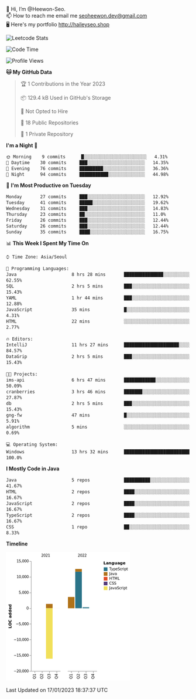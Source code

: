 👋 Hi, I’m @Heewon-Seo.  
📫 How to reach me email me seoheewon.dev@gmail.com   
🖥 Here's my portfolio http://haileyseo.shop

![Leetcode Stats](https://leetcode.card.workers.dev/?username=Heewon-Seo)

 <!--START_SECTION:waka-->
![Code Time](http://img.shields.io/badge/Code%20Time-195%20hrs%2017%20mins-blue)

![Profile Views](http://img.shields.io/badge/Profile%20Views-2-blue)

**🐱 My GitHub Data** 

> 🏆 1 Contributions in the Year 2023
 > 
> 📦 129.4 kB Used in GitHub's Storage 
 > 
> 🚫 Not Opted to Hire
 > 
> 📜 18 Public Repositories 
 > 
> 🔑 1 Private Repository 
 > 
**I'm a Night 🦉** 

```text
🌞 Morning    9 commits      █░░░░░░░░░░░░░░░░░░░░░░░░   4.31% 
🌆 Daytime    30 commits     ███░░░░░░░░░░░░░░░░░░░░░░   14.35% 
🌃 Evening    76 commits     █████████░░░░░░░░░░░░░░░░   36.36% 
🌙 Night      94 commits     ███████████░░░░░░░░░░░░░░   44.98%

```
📅 **I'm Most Productive on Tuesday** 

```text
Monday       27 commits     ███░░░░░░░░░░░░░░░░░░░░░░   12.92% 
Tuesday      41 commits     █████░░░░░░░░░░░░░░░░░░░░   19.62% 
Wednesday    31 commits     ███░░░░░░░░░░░░░░░░░░░░░░   14.83% 
Thursday     23 commits     ██░░░░░░░░░░░░░░░░░░░░░░░   11.0% 
Friday       26 commits     ███░░░░░░░░░░░░░░░░░░░░░░   12.44% 
Saturday     26 commits     ███░░░░░░░░░░░░░░░░░░░░░░   12.44% 
Sunday       35 commits     ████░░░░░░░░░░░░░░░░░░░░░   16.75%

```


📊 **This Week I Spent My Time On** 

```text
⌚︎ Time Zone: Asia/Seoul

💬 Programming Languages: 
Java                     8 hrs 28 mins       ███████████████░░░░░░░░░░   62.55% 
SQL                      2 hrs 5 mins        ███░░░░░░░░░░░░░░░░░░░░░░   15.43% 
YAML                     1 hr 44 mins        ███░░░░░░░░░░░░░░░░░░░░░░   12.88% 
JavaScript               35 mins             █░░░░░░░░░░░░░░░░░░░░░░░░   4.31% 
HTML                     22 mins             ░░░░░░░░░░░░░░░░░░░░░░░░░   2.77%

🔥 Editors: 
IntelliJ                 11 hrs 27 mins      █████████████████████░░░░   84.57% 
DataGrip                 2 hrs 5 mins        ███░░░░░░░░░░░░░░░░░░░░░░   15.43%

🐱‍💻 Projects: 
ims-api                  6 hrs 47 mins       ████████████░░░░░░░░░░░░░   50.09% 
cranberries              3 hrs 46 mins       ███████░░░░░░░░░░░░░░░░░░   27.87% 
db                       2 hrs 5 mins        ███░░░░░░░░░░░░░░░░░░░░░░   15.43% 
gng-fw                   47 mins             █░░░░░░░░░░░░░░░░░░░░░░░░   5.91% 
algorithm                5 mins              ░░░░░░░░░░░░░░░░░░░░░░░░░   0.69%

💻 Operating System: 
Windows                  13 hrs 32 mins      █████████████████████████   100.0%

```

**I Mostly Code in Java** 

```text
Java                     5 repos             ██████████░░░░░░░░░░░░░░░   41.67% 
HTML                     2 repos             ████░░░░░░░░░░░░░░░░░░░░░   16.67% 
JavaScript               2 repos             ████░░░░░░░░░░░░░░░░░░░░░   16.67% 
TypeScript               2 repos             ████░░░░░░░░░░░░░░░░░░░░░   16.67% 
CSS                      1 repo              ██░░░░░░░░░░░░░░░░░░░░░░░   8.33%

```


**Timeline**

![Chart not found](https://raw.githubusercontent.com/Heewon-Seo/Heewon-Seo/main/charts/bar_graph.png) 


 Last Updated on 17/01/2023 18:37:37 UTC
<!--END_SECTION:waka-->

